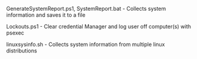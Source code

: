 GenerateSystemReport.ps1, SystemReport.bat - Collects system information and saves it to a file 

Lockouts.ps1 - Clear credential Manager and log user off computer(s) with psexec

linuxsysinfo.sh - Collects system information from multiple linux distributions
